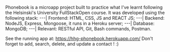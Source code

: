 Phonebook is a microapp project built to practice what I've learnt following the Helsinski's University FullStackOpen course. 
It was developed using the following stack:
    ---| Frontend: HTML, CSS, JS and REACT JS; 
    ---| Backend: NodeJS, Express, Mongoose, it runs in a Heroku server; 
    ---| Database: MongoDB; 
    ---| Relevant: RESTful API,  Git, Bash commands, Postman. 

See the running app at: https://hhg-phonebook.herokuapp.com/
Don't forget to add, search, delete, and update a contact ! :)
